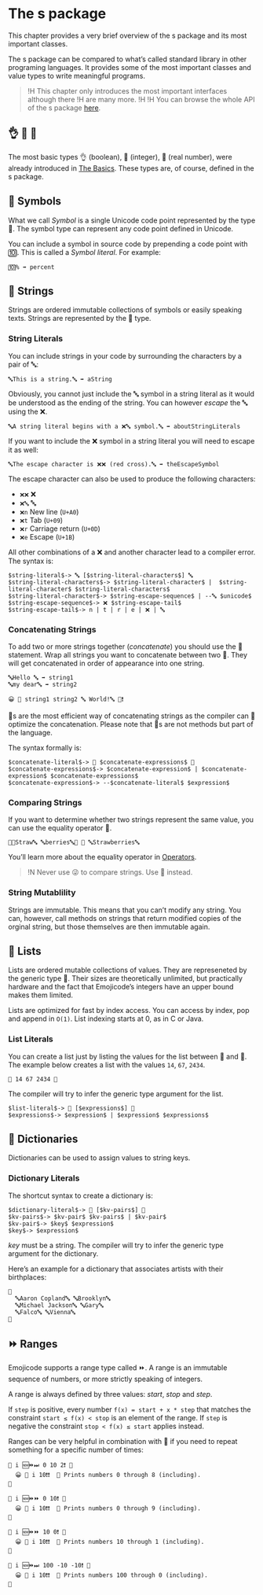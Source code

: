 # The s package

This chapter provides a very brief overview of the s package and its most
important classes.

The s package can be compared to what’s called standard library in other
programing languages. It provides some of the most important classes and value
types to write meaningful programs.

>!H This chapter only introduces the most important interfaces although there
>!H are many more.
>!H
>!H You can browse the whole API of the s package [here](../packages/s/).

## 👌 🔢 💯

The most basic types 👌 (boolean), 🔢 (integer), 💯 (real number),
were already introduced in [The Basics](basics.html).
These types are, of course, defined in the s package.

## 🔣 Symbols

What we call *Symbol* is a single Unicode code point represented by the
type 🔣. The symbol type can represent any code point defined in Unicode.

You can include a symbol in source code by prepending a code point with 🔟.
This is called a *Symbol literal*. For example:

```
🔟% ➡️ percent
```

## 🔡 Strings

Strings are ordered immutable collections of symbols or easily
speaking texts. Strings are represented by the 🔡 type.

### String Literals

You can include strings in your code by surrounding the characters by a pair of
🔤:

```
🔤This is a string.🔤 ➡️ aString
```

Obviously, you cannot just include the 🔤 symbol in a string literal as it would
be understood as the ending of the string. You can however *escape* the 🔤 using
the ❌.

```
🔤A string literal begins with a ❌🔤 symbol.🔤 ➡️ aboutStringLiterals
```

If you want to include the ❌ symbol in a string literal you will need to escape
it as well:

```
🔤The escape character is ❌❌ (red cross).🔤 ➡️ theEscapeSymbol
```

The escape character can also be used to produce the following characters:

- `❌❌` ❌
- `❌🔤` 🔤
- `❌n` New line (`U+A0`)
- `❌t` Tab (`U+09`)
- `❌r` Carriage return (`U+0D`)
- `❌e` Escape (`U+1B`)

All other combinations of a ❌ and another character lead to a compiler error.
The syntax is:

```syntax
$string-literal$-> 🔤 [$string-literal-characters$] 🔤
$string-literal-characters$-> $string-literal-character$ |  $string-literal-character$ $string-literal-characters$
$string-literal-character$-> $string-escape-sequence$ | --🔤 $unicode$
$string-escape-sequence$-> ❌ $string-escape-tail$
$string-escape-tail$-> n | t | r | e | ❌ | 🔤
```

### Concatenating Strings

To add two or more strings together (*concatenate*) you should use the 🍪
statement. Wrap all strings you want to concatenate between two 🍪. They
will get concatenated in order of appearance into one string.

```
🔤Hello 🔤 ➡️ string1
🔤my dear🔤 ➡️ string2

😀 🍪 string1 string2 🔤 World!🔤 🍪❗️
```

🍪s are the most efficient way of concatenating strings as the compiler can
🍪optimize the concatenation. Please note that 🍪s are not methods but part
of the language.

The syntax formally is:

```syntax
$concatenate-literal$-> 🍪 $concatenate-expressions$ 🍪
$concatenate-expressions$-> $concatenate-expression$ | $concatenate-expression$ $concatenate-expressions$
$concatenate-expression$-> --$concatenate-literal$ $expression$
```

### Comparing Strings

If you want to determine whether two strings represent the same value, you can
use the equality operator 🙌.

```
🍪🔤Straw🔤 🔤berries🔤🍪 🙌 🔤Strawberries🔤
```

You’ll learn more about the equality operator in [Operators](operators.html).

>!N Never use 😜 to compare strings. Use 🙌 instead.

### String Mutablility

Strings are immutable. This means that you can’t modify any string. You can,
however, call methods on strings that return modified copies of the orginal
string, but those themselves are then immutable again.

## 🍨 Lists

Lists are ordered mutable collections of values. They are represeneted by the
generic type 🍨. Their sizes are theoretically unlimited, but practically
hardware and the fact that Emojicode’s integers have an upper bound makes them
limited.

Lists are optimized for fast by index access. You can access by index, pop and
append in `O(1)`. List indexing starts at 0, as in C or Java.

### List Literals

You can create a list just by listing the values for the list between 🍨 and 🍆.
The example below creates a list with the values `14`, `67`, `2434`.

    🍨 14 67 2434 🍆

The compiler will try to infer the generic type argument for the list.

```syntax
$list-literal$-> 🍨 [$expressions$] 🍆
$expressions$-> $expression$ | $expression$ $expressions$
```

## 🍯 Dictionaries

Dictionaries can be used to assign values to string keys.

### Dictionary Literals

The shortcut syntax to create a dictionary is:

```syntax
$dictionary-literal$-> 🍯 [$kv-pairs$] 🍆
$kv-pairs$-> $kv-pair$ $kv-pairs$ | $kv-pair$
$kv-pair$-> $key$ $expression$
$key$-> $expression$
```

*key* must be a string. The compiler will try to infer the generic type argument
for the dictionary.

Here’s an example for a dictionary that associates artists with their birthplaces:

```
🍯
  🔤Aaron Copland🔤 🔤Brooklyn🔤
  🔤Michael Jackson🔤 🔤Gary🔤
  🔤Falco🔤 🔤Vienna🔤
🍆
```

## ⏩ Ranges

Emojicode supports a range type called ⏩. A range is an immutable sequence of
numbers, or more strictly speaking of integers.

A range is always defined by three values: *start*, *stop* and *step*.

If `step` is positive, every number `f(x) = start + x * step`
that matches the constraint `start ≤ f(x) < stop` is an element of the range. If
`step` is negative the constraint `stop < f(x) ≤ start` applies instead.

Ranges can be very helpful in combination with 🔂 if you need to repeat
something for a specific number of times:

```
🔂 i 🆕⏩⏭ 0 10 2❗️ 🍇
  😀 🔡 i 10❗️❗️  💭 Prints numbers 0 through 8 (including).
🍉
```
```
🔂 i 🆕⏩⏩ 0 10❗️ 🍇
  😀 🔡 i 10❗️❗️  💭 Prints numbers 0 through 9 (including).
🍉
```
```
🔂 i 🆕⏩⏩ 10 0❗️ 🍇
  😀 🔡 i 10❗️❗️  💭 Prints numbers 10 through 1 (including).
🍉
```
```
🔂 i 🆕⏩⏭ 100 -10 -10❗️ 🍇
  😀 🔡 i 10❗️❗️  💭 Prints numbers 100 through 0 (including).
🍉
```
